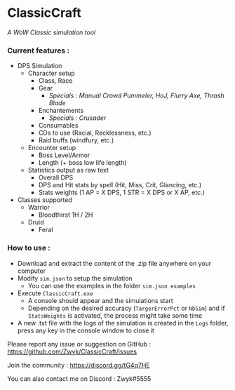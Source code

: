 # ClassicCraft
*A WoW Classic simulation tool*

### Current features :
- DPS Simulation
	- Character setup
		- Class, Race
		- Gear
			- *Specials : Manual Crowd Pummeler, HoJ, Flurry Axe, Thrash Blade*
		- Enchantements
			- *Specials : Crusader*
		- Consumables
		- CDs to use (Racial, Recklessness, etc.)
		- Raid buffs (windfury, etc.)
	- Encounter setup
		- Boss Level/Armor
		- Length (+ boss low life length)
	- Statistics output as raw text
		- Overall DPS
		- DPS and Hit stats by spell (Hit, Miss, Crit, Glancing, etc.)
		- Stats weights (1 AP = X DPS, 1 STR = X DPS or X AP, etc.)
- Classes supported
	- Warrior
		- Bloodthirst 1H / 2H
	- Druid
		- Feral

### How to use :
- Download and extract the content of the .zip file anywhere on your computer
- Modify `sim.json` to setup the simulation
	- You can use the examples in the folder `sim.json examples`
- Execute `ClassicCraft.exe`
	- A console should appear and the simulations start
	- Depending on the desired accuracy (`TargerErrorPct` or `NbSim`) and if `StatsWeights` is activated, the process might take some time
- A new .txt file with the logs of the simulation is created in the `Logs` folder, press any key in the console window to close it

Please report any issue or suggestion on GitHub : https://github.com/Zwyk/ClassicCraft/issues

Join the community : https://discord.gg/tG4q7HE

You can also contact me on Discord : Zwyk#5555
